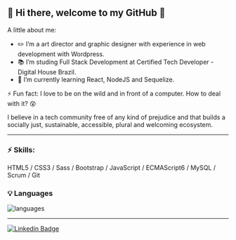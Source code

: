 ## 👋 Hi there, welcome to my GitHub 🚀

A little about me:

- ✏️ I’m a art director and graphic designer with experience in web development with Wordpress.
- 📚 I’m studing Full Stack Development at Certified Tech Developer - Digital House Brazil.
- 🌱 I’m currently learning React, NodeJS and Sequelize.

⚡ Fun fact: I love to be on the wild and in front of a computer. How to deal with it? 😵

I believe in a tech community free of any kind of prejudice and that builds a socially just, sustainable, accessible, plural and welcoming ecosystem.

<hr>

### ⚡ Skills:

HTML5 / CSS3 / Sass / Bootstrap / JavaScript / ECMAScript6 / MySQL / Scrum / Git

### 💡 Languages
![languages](https://github-readme-stats.vercel.app/api/top-langs/?username=tuliopxavier&hide=scss&layout=compact&theme=cobalt&title_color=2ED3EA)

<hr>

[![Linkedin Badge](https://img.shields.io/badge/-LinkedIn-blue?style=flat-square&logo=Linkedin&logoColor=white&link=https://www.linkedin.com/in/tuliopxavier/)](https://www.linkedin.com/in/tuliopxavier/)
